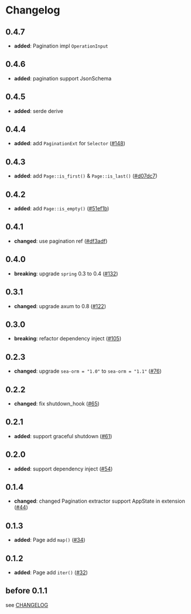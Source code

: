 # Changelog

## 0.4.7

- **added**: Pagination impl `OperationInput`

## 0.4.6

- **added**: pagination support JsonSchema

## 0.4.5

- **added**: serde derive

## 0.4.4

- **added**: add `PaginationExt` for `Selector` ([#148])

[#148]: https://github.com/spring-rs/spring-rs/pull/148

## 0.4.3

- **added**: add `Page::is_first()` & `Page::is_last()` ([#d07dc7])

[#d07dc7]: https://github.com/spring-rs/spring-rs/commit/d07dc71aaa317e3f8eb061bedce6e3094e85576f

## 0.4.2

- **added**: add `Page::is_empty()` ([#51ef1b])

[#51ef1b]: https://github.com/spring-rs/spring-rs/commit/51ef1b8878656b35577de20d558ac9c8907343a3

## 0.4.1

- **changed**: use pagination ref ([#df3adf])

[#df3adf]: https://github.com/spring-rs/spring-rs/commit/df3adf8805947d826b9a696b19e09e790efcee02

## 0.4.0

- **breaking**: upgrade `spring` 0.3 to 0.4 ([#132])

[#132]: https://github.com/spring-rs/spring-rs/pull/132

## 0.3.1

- **changed**: upgrade axum to 0.8 ([#122])

[#122]: https://github.com/spring-rs/spring-rs/pull/122

## 0.3.0

- **breaking**: refactor dependency inject ([#105])

[#105]: https://github.com/spring-rs/spring-rs/pull/105

## 0.2.3

- **changed**: upgrade `sea-orm = "1.0"` to `sea-orm = "1.1"` ([#76])

[#76]: https://github.com/spring-rs/spring-rs/pull/76

## 0.2.2

- **changed**: fix shutdown_hook ([#65])

[#65]: https://github.com/spring-rs/spring-rs/pull/65

## 0.2.1

- **added**: support graceful shutdown ([#61])

[#61]: https://github.com/spring-rs/spring-rs/pull/61

## 0.2.0

- **added**: support dependency inject ([#54])

[#54]: https://github.com/spring-rs/spring-rs/pull/54

## 0.1.4

- **changed**: changed Pagination extractor support AppState in extension ([#44])

[#44]: https://github.com/spring-rs/spring-rs/pull/44

## 0.1.3

- **added**: Page add `map()` ([#34])

[#34]: https://github.com/spring-rs/spring-rs/pull/34

## 0.1.2

- **added**: Page add `iter()` ([#32])

[#32]: https://github.com/spring-rs/spring-rs/pull/31

## before 0.1.1

see [CHANGELOG](../CHANGELOG.md)